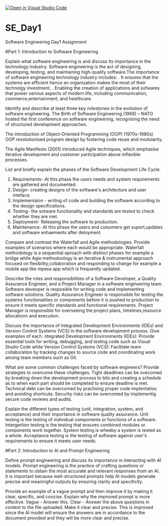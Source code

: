 [![Open in Visual Studio Code](https://classroom.github.com/assets/open-in-vscode-2e0aaae1b6195c2367325f4f02e2d04e9abb55f0b24a779b69b11b9e10269abc.svg)](https://classroom.github.com/online_ide?assignment_repo_id=18472463&assignment_repo_type=AssignmentRepo)
# SE_Day1
Software Engineering Day1 Assignment

#Part 1: Introduction to Software Engineering

Explain what software engineering is and discuss its importance in the technology industry.
Software engineering is the act of designing, developing, testing, and maintaining high-quality software.The importance of software engineering technology industry includes:
. It ensures that the systems are efficient hence an organization makes the most of their technolgy investment.
. Enabling the creation of applications and sofwares that power various aspects of modern life, including communication, commerce,entertainment, and healthcare.

Identify and describe at least three key milestones in the evolution of software engineering.
The Birth of Software Engineering (1968) – NATO hosted the first conference on software engineering, recognising the need of structured development approaches.

The introduction of Object-Oriented Programming (OOP) (1970s-1980s) OOP revolutionised program design by fostering code reuse and modularity.

The Agile Manifesto (2001) introduced Agile techniques, which emphasise iterative development and customer participation above inflexible processes.


List and briefly explain the phases of the Software Development Life Cycle.
1. Requirements- At this phase the users needs and system requirements are gathered and documented.
2. Design- creating designs of the software's architecture and user inteface.
3. Implementaion - writing of code and building the software according to the design specifications.
4. Testing- the sotware functionality and standards are tested to check whether they are met.
5. Deployment- Releasing the software to production.
6. Maintenance- At this phase the users and cutsomers get suport,updates and software enhaements after deloyment.

Compare and contrast the Waterfall and Agile methodologies. Provide examples of scenarios where each would be appropriate.
Waterfall methodology is a sequential aproach with distinct phases for example a bridge while Agie methodoology is an iterative & instrumental approach focused on flexibility,collaboration and responding to change for example a mobile app like mpesa app which is frequently updated.

Describe the roles and responsibilities of a Software Developer, a Quality Assurance Engineer, and a Project Manager in a software engineering team.
Software deveoper is resposible for writing code and implementing software solutions.
Quality Assurance Engineer is responsible for testing the systems functionalities or components before it is pushed to production to ensure it meets specific standards and functional requirements.
Project Manager is responsible for overseeing the project plans, timelines,resource allocationn and execution.

Discuss the importance of Integrated Development Environments (IDEs) and Version Control Systems (VCS) in the software development process. Give examples of each.
ntegrated Development Environments (IDEs): Provide essential tools for writing, debugging, and testing code such as Visual Studio Code while Version Control Systems (VCS): Facilitate team collaboration by tracking changes to source code and coordinating work among team members such as Git.

What are some common challenges faced by software engineers? Provide strategies to overcome these challenges.
Tight deadlines can be ovecomed by breaking down the development process to bits and creating a schedule as to when each part should be completed to ensure deadline is met.
Technical debt can be overcomed by practising proper code implentatios and avoiding shortcuts.
Security risks can be overcomed by implementig secure code reviews and audits.

Explain the different types of testing (unit, integration, system, and acceptance) and their importance in software quality assurance.
Unit testing is the testing of individual components or functions of a software.
Intergartion testing is the testing that ensures combined modules or components work together.
System testing is wheeby a system is tested as a whole.
Acceptance testing is the testing of software against user's requirements to ensure it meets user needs.

  
#Part 2: Introduction to AI and Prompt Engineering

Define prompt engineering and discuss its importance in interacting with AI models.
Prompt engineering is the practice of crafting questions or statements to obtain the most accurate and relevant responses from an AI. It is important because well-structured prompts help AI models generate precise and meaningful outputs by ensuring clarity and specificity.

Provide an example of a vague prompt and then improve it by making it clear, specific, and concise. Explain why the improved prompt is more effective.
Vague - Answer this.
Clear - Answer the above questions in context to the file uploaded. Make it clear and precise. This is improved since the AI model will ensure the answers are in accordance to the document provided and they will be more clear and precise.
